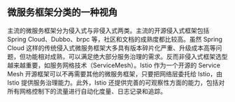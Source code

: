 ## 微服务框架分类的一种视角

主流的微服务框架分为侵入式与非侵入式两类。主流的开源侵入式框架包括 Spring Cloud、Dubbo、brpc 等，社区和文档的成熟度都比较高。虽然 Spring Cloud 这样的传统侵入式微服务框架大多具有版本碎片化严重、升级成本高等问题，但功能相对成熟，可以满足绝大部分服务治理的需求。反而非侵入式框架选型越来越重要，如服务网格技术（ServiceMesh）。Istio 作为一个开源的 Service Mesh 开源框架可以不再需要其他的微服务框架，只要把网络层委托给 Istio，由 Istio 提供服务治理能力。此外，Istio 还提供完善的可观察性方面的能力，包括对所有网格控制下的流量进行自动化度量、日志记录和追踪。